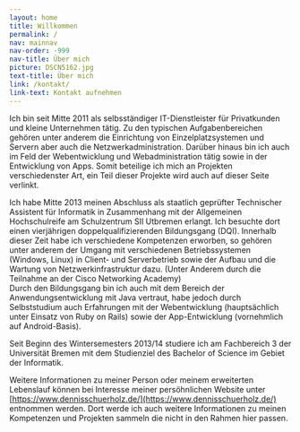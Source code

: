 ```yaml
---
layout: home
title: Willkommen
permalink: /
nav: mainnav
nav-order: -999
nav-title: Über mich
picture: DSCN5162.jpg
text-title: Über mich
link: /kontakt/
link-text: Kontakt aufnehmen
---
```


Ich bin seit Mitte 2011 als selbsständiger IT-Dienstleister für Privatkunden und kleine Unternehmen tätig. Zu den typischen Aufgabenbereichen gehören unter anderem die Einrichtung von Einzelplatzsystemen und Servern aber auch die Netzwerkadministration. Darüber hinaus bin ich auch im Feld der Webentwicklung und Webadministration tätig sowie in der Entwicklung von Apps. Somit beteilige ich mich an Projekten verschiedenster Art, ein Teil dieser Projekte wird auch auf dieser Seite verlinkt.

Ich habe Mitte 2013 meinen Abschluss als staatlich geprüfter Technischer Assistent für Informatik in Zusammenhang mit der Allgemeinen Hochschulreife am Schulzentrum SII Utbremen erlangt. Ich besuchte dort einen vierjährigen doppelqualifizierenden Bildungsgang (DQI). Innerhalb dieser Zeit habe ich verschiedene Kompetenzen erworben, so gehören unter anderem der Umgang mit verschiedenen Betriebssystemen (Windows, Linux) in Client- und Serverbetrieb sowie der Aufbau und die Wartung von Netzwerkinfrastruktur dazu. (Unter Anderem durch die Teilnahme an der Cisco Networking Academy)  
Durch den Bildungsgang bin ich auch mit dem Bereich der Anwendungsentwicklung mit Java vertraut, habe jedoch durch Selbststudium auch Erfahrungen mit der Webentwicklung (hauptsächlich unter Einsatz von Ruby on Rails) sowie der App-Entwicklung (vornehmlich auf Android-Basis).

Seit Beginn des Wintersemesters 2013/14 studiere ich am Fachbereich 3 der Universität Bremen mit dem Studienziel des Bachelor of Science im Gebiet der Informatik.

Weitere Informationen zu meiner Person oder meinem erweiterten Lebenslauf können bei Interesse meiner persöhnlichen Website unter [https://www.dennisschuerholz.de/](https://www.dennisschuerholz.de/) entnommen werden. Dort werde ich auch weitere Informationen zu meinen Kompetenzen und Projekten sammeln die nicht in den Rahmen hier passen.
